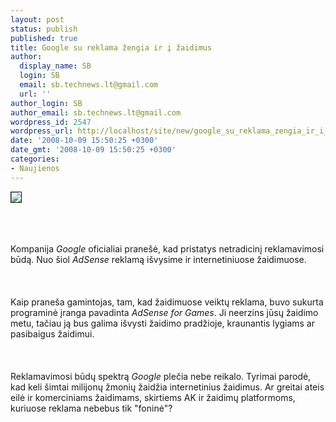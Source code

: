 ```yaml
---
layout: post
status: publish
published: true
title: Google su reklama žengia ir į žaidimus
author:
  display_name: SB
  login: SB
  email: sb.technews.lt@gmail.com
  url: ''
author_login: SB
author_email: sb.technews.lt@gmail.com
wordpress_id: 2547
wordpress_url: http://localhost/site/new/google_su_reklama_zengia_ir_i_zaidimus/
date: '2008-10-09 15:50:25 +0300'
date_gmt: '2008-10-09 15:50:25 +0300'
categories:
- Naujienos
---
```

<div class="imgright"><img src="http://tbn0.google.com/images?q=tbn:cIGPCF08mCk7nM:http://www.stanford.edu/group/SBSE/cgi-bin/home/images/stories/sbse_photos/sponsors_2008/1_google_logo.jpg" border="1"></div>
<p><br><br />
<br>Kompanija <i>Google</i> oficialiai pranešė, kad pristatys netradicinį reklamavimosi būdą. Nuo šiol <i>AdSense</i> reklamą išvysime ir internetiniuose žaidimuose.<br />
<br><br />
<br>Kaip praneša gamintojas, tam, kad žaidimuose veiktų reklama, buvo sukurta programinė įranga pavadinta <i>AdSense for Games</i>. Ji neerzins jūsų žaidimo metu, tačiau ją bus galima išvysti žaidimo pradžioje, kraunantis lygiams ar pasibaigus žaidimui.<br />
<br><br />
<br>Reklamavimosi būdų spektrą <i>Google</i> plečia nebe reikalo. Tyrimai parodė, kad keli šimtai milijonų žmonių žaidžia internetinius žaidimus. Ar greitai ateis eilė ir komerciniams žaidimams,  skirtiems AK ir žaidimų platformoms, kuriuose reklama nebebus tik &quot;foninė&quot;?<br />
<br><br />
<br><br />
<br></p>
